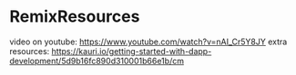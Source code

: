 # RemixResources
video on youtube: https://www.youtube.com/watch?v=nAI_Cr5Y8JY
extra resources: https://kauri.io/getting-started-with-dapp-development/5d9b16fc890d310001b66e1b/cm
